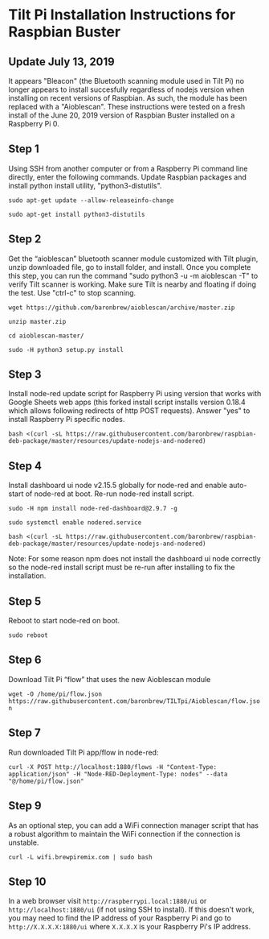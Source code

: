 # Tilt Pi Installation Instructions for Raspbian Buster 

## Update July 13, 2019
It appears "Bleacon" (the Bluetooth scanning module used in Tilt Pi) no longer appears to install succesfully regardless of nodejs version when installing on recent versions of Raspbian. As such, the module has been replaced with a "Aioblescan". These instructions were tested on a fresh install of the June 20, 2019 version of Raspbian Buster installed on a Raspberry Pi 0.

## Step 1
Using SSH from another computer or from a Raspberry Pi command line directly, enter the following commands. Update Raspbian packages and install python install utility, "python3-distutils".

`sudo apt-get update --allow-releaseinfo-change`

`sudo apt-get install python3-distutils`

## Step 2
Get the “aioblescan” bluetooth scanner module customized with Tilt plugin, unzip downloaded file, go to install folder, and install. Once you complete this step, you can run the command "sudo python3 -u -m aioblescan -T" to verify Tilt scanner is working. Make sure Tilt is nearby and floating if doing the test. Use "ctrl-c" to stop scanning.

`wget https://github.com/baronbrew/aioblescan/archive/master.zip`

`unzip master.zip`

`cd aioblescan-master/`

`sudo -H python3 setup.py install`

## Step 3

Install node-red update script for Raspberry Pi using version that works with Google Sheets web apps (this forked install script installs version 0.18.4 which allows following redirects of http POST requests). Answer "yes" to install Raspberry Pi specific nodes.

`bash <(curl -sL https://raw.githubusercontent.com/baronbrew/raspbian-deb-package/master/resources/update-nodejs-and-nodered)`

## Step 4

Install dashboard ui node v2.15.5 globally for node-red and enable auto-start of node-red at boot. Re-run node-red install script.

`sudo -H npm install node-red-dashboard@2.9.7 -g`

`sudo systemctl enable nodered.service`

`bash <(curl -sL https://raw.githubusercontent.com/baronbrew/raspbian-deb-package/master/resources/update-nodejs-and-nodered)`

Note: For some reason npm does not install the dashboard ui node correctly so the node-red install script must be re-run after installing to fix the installation.

## Step 5
Reboot to start node-red on boot.

`sudo reboot`

## Step 6
Download Tilt Pi “flow” that uses the new Aioblescan module

`wget -O /home/pi/flow.json https://raw.githubusercontent.com/baronbrew/TILTpi/Aioblescan/flow.json`

## Step 7
Run downloaded Tilt Pi app/flow in node-red:

`curl -X POST http://localhost:1880/flows -H "Content-Type: application/json" -H "Node-RED-Deployment-Type: nodes" --data "@/home/pi/flow.json"`

## Step 9
As an optional step, you can add a WiFi connection manager script that has a robust algorithm to maintain the WiFi connection if the connection is unstable.

`curl -L wifi.brewpiremix.com | sudo bash`

## Step 10

In a web browser visit `http://raspberrypi.local:1880/ui` or `http://localhost:1880/ui` (if not using SSH to install). If this doesn't work, you may need to find the IP address of your Raspberry Pi and go to `http://X.X.X.X:1880/ui` where `X.X.X.X` is your Raspberry Pi's IP address.
